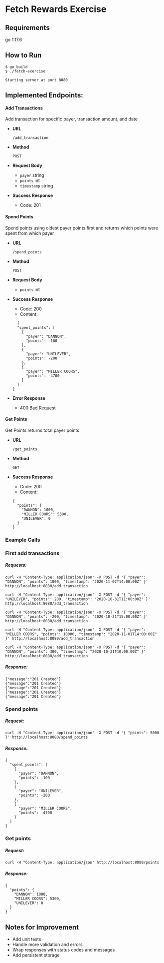 # Fetch Rewards Exercise

## Requirements
go 1.17.6

## How to Run
    $ go build
    $ ./fetch-exercise

    Starting server at port 8080


## Implemented Endpoints:

#### Add Transactions
Add transaction for specific payer, transaction amount, and date
* **URL**

  `/add_transaction`

* **Method**

  `POST`

* **Request Body**
  - `payer` string
  - `points` int
  - `timestamp` string


* **Success Response**

  - Code: 201

#### Spend Points
Spend points using oldest payer points first and returns which points were spent from which payer
* **URL**

  `/spend_points`

* **Method**

  `POST`

* **Request Body**

  - `points` int


* **Success Response**

  - Code: 200
  - Content:
  ```
    {
    "spent_points": [
      {
        "payer": "DANNON",
        "points": -100
      },
      {
        "payer": "UNILEVER",
        "points": -200
      },
      {
        "payer": "MILLER COORS",
        "points": -4700
      }
    ]
  }
  ```


* **Error Response**

  - 400 Bad Request

#### Get Points
Get Points returns total payer points
* **URL**

  `/get_points`

* **Method**

  `GET`

* **Success Response**

  - Code: 200
  - Content:
  ```
  {
    "points": {
      "DANNON": 1000,
      "MILLER COORS": 5300,
      "UNILEVER": 0
    }
  }
  ```

### Example Calls

### First add transactions

##### Requests:

```
curl -H "Content-Type: application/json" -X POST -d '{ "payer": "DANNON", "points": 1000, "timestamp": "2020-11-02T14:00:00Z" }' http://localhost:8080/add_transaction

curl -H "Content-Type: application/json" -X POST -d '{ "payer": "UNILEVER", "points": 200, "timestamp": "2020-10-31T11:00:00Z" }' http://localhost:8080/add_transaction

curl -H "Content-Type: application/json" -X POST -d '{ "payer": "DANNON", "points": -200, "timestamp": "2020-10-31T15:00:00Z" }' http://localhost:8080/add_transaction

curl -H "Content-Type: application/json" -X POST -d '{ "payer": "MILLER COORS", "points": 10000, "timestamp": "2020-11-01T14:00:00Z" }' http://localhost:8080/add_transaction

curl -H "Content-Type: application/json" -X POST -d '{ "payer": "DANNON", "points": 300, "timestamp": "2020-10-31T10:00:00Z" }' http://localhost:8080/add_transaction
```

##### Response:
```
{"message":"201 Created"}
{"message":"201 Created"}
{"message":"201 Created"}
{"message":"201 Created"}
{"message":"201 Created"}
```

### Spend points

##### Request:
```
curl -H "Content-Type: application/json" -X POST -d '{ "points": 5000 }' http://localhost:8080/spend_points
```

##### Response:

```
{
  "spent_points": [
    {
      "payer": "DANNON",
      "points": -100
    },
    {
      "payer": "UNILEVER",
      "points": -200
    },
    {
      "payer": "MILLER COORS",
      "points": -4700
    }
  ]
}
```

### Get points

##### Request:

```
curl -H "Content-Type: application/json" http://localhost:8080/points
```

##### Response:

```
{
  "points": {
    "DANNON": 1000,
    "MILLER COORS": 5300,
    "UNILEVER": 0
  }
}
```

## Notes for Improvement
- Add unit tests
- Handle more validation and errors
- Wrap responses with status codes and messages
- Add persistent storage
